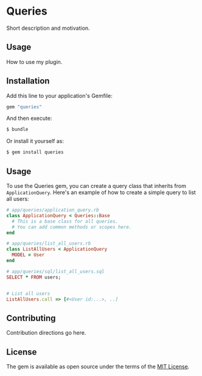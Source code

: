 # Queries
Short description and motivation.

## Usage
How to use my plugin.

## Installation
Add this line to your application's Gemfile:

```ruby
gem "queries"
```

And then execute:
```bash
$ bundle
```

Or install it yourself as:
```bash
$ gem install queries
```

## Usage
To use the Queries gem, you can create a query class that inherits from `ApplicationQuery`. Here's an example of how to create a simple query to list all users:

```ruby
# app/queries/application_query.rb
class ApplicationQuery < Queries::Base
  # This is a base class for all queries.
  # You can add common methods or scopes here.
end

# app/queries/list_all_users.rb
class ListAllUsers < ApplicationQuery
  MODEL = User
end

# app/queries/sql/list_all_users.sql
SELECT * FROM users;


# List all users
ListAllUsers.call => [#<User id:...>, ..]

```

## Contributing
Contribution directions go here.

## License
The gem is available as open source under the terms of the [MIT License](https://opensource.org/licenses/MIT).

